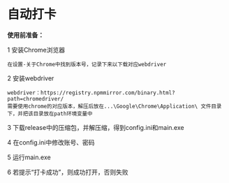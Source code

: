 # 自动打卡

**使用前准备：**

1 安装Chrome浏览器
    
    在设置-关于Chrome中找到版本号，记录下来以下载对应webdriver

2 安装webdriver

    webdriver：https://registry.npmmirror.com/binary.html?path=chromedriver/
    需要使用chrome的对应版本，解压后放在...\Google\Chrome\Application\ 文件目录下，并把该目录放在path环境变量中

3 下载release中的压缩包，并解压缩，得到config.ini和main.exe

4 在config.ini中修改账号、密码

5 运行main.exe

6 若提示“打卡成功”，则成功打开，否则失败


